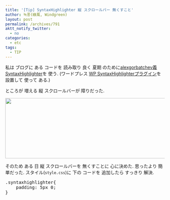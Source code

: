 ```yaml
---
title: '[Tip] SyntaxHighlighter 縦 スクロールバー 無くすこと'
author: 녹풍(綠風, Windgreen)
layout: post
permalink: /archives/791
aktt_notify_twitter:
  - no
categories:
  - etc
tags:
  - TIP
---
```

私は ブログに ある コードを 読み取り 良く 夏期 のために<a target="_top" href="http://alexgorbatchev.com/SyntaxHighlighter/">alexgorbatchev義 SyntaxHighlighter</a>を 使う. (ワードプレス <a target="_top" href="http://wordpress.org/extend/plugins/wp-syntaxhighlighter/">WP SyntaxHighlighterプラグイン</a>を 設置して 使って ある.)

ところが 増える 縦 スクロールバーが 障りだった.

<img class="aligncenter" src="https://dl.dropbox.com/u/15546257/blog/mytory/code-syntax-highlight-vertical-scrollbar.png" alt="" height="191" width="778" />

そのため ある 日 縦 スクロールバーを 無くすことに 心に決めた. 思ったより 簡単だった. スタイル(`style.css`)に 下の コードを 追加したら すっきり 解決.

<pre class="brush: css; gutter: true; first-line: 1">.syntaxhighlighter{
	padding: 5px 0;
}</pre>